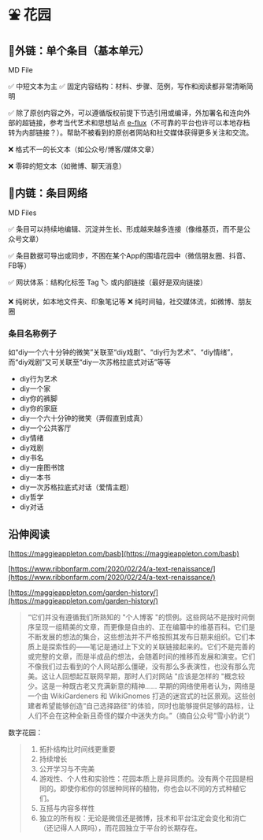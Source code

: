 # ⛲️ 花园

## 🔗外链：单个条目（基本单元）

MD File

✅ 中短文本为主 ✅ 固定内容结构：材料、步骤、范例，写作和阅读都非常清晰简明

✅ 除了原创内容之外，可以遵循版权前提下节选引用或编译，外加署名和连向外部的超链接，参考当代艺术和思想站点 [e-flux](https://github.com/diylove/wiki/tree/8289df89dd85f3ede23d6920528e281f913ac43f/conversations.e-flux.com)（不可靠的平台也许可以本地存档转为内部链接？）。帮助不被看到的原创者网站和社交媒体获得更多关注和交流。

❌ 格式不一的长文本（如公众号/博客/媒体文章）

❌ 零碎的短文本（如微博、聊天消息）

## 🔗内链：条目网络

MD Files

✅ 条目可以持续地编辑、沉淀并生长、形成越来越多连接（像维基页，而不是公众号文章）

✅ 条目数据可导出或同步，不困在某个App的围墙花园中（微信朋友圈、抖音、FB等）

✅ 网状体系：结构化标签 Tag 🏷️ 或内部链接（最好是双向链接）

❌ 纯树状，如本地文件夹、印象笔记等 ❌ 纯时间轴，社交媒体流，如微博、朋友圈

### 条目名称例子

如“diy一个六十分钟的微笑”关联至“diy戏剧”、“diy行为艺术”、“diy情绪”，而“diy戏剧”又可关联至“diy一次苏格拉底式对话”等等

* diy行为艺术
* diy一个家
* diy你的裤脚
* diy你的家庭
* diy一个六十分钟的微笑（弄假直到成真）
* diy一个公共客厅
* diy情绪
* diy戏剧
* diy书名
* diy一座图书馆
* diy一本书
* diy一次苏格拉底式对话（爱情主题）
* diy哲学
* diy对话

## 沿伸阅读

[https://maggieappleton.com/basb](https://maggieappleton.com/basb)

[https://www.ribbonfarm.com/2020/02/24/a-text-renaissance/](https://www.ribbonfarm.com/2020/02/24/a-text-renaissance/)

[https://maggieappleton.com/garden-history/](https://maggieappleton.com/garden-history/)

> “它们并没有遵循我们所熟知的 "个人博客 "的惯例。这些网站不是按时间倒序呈现一组精美的文章，而更像是自由的、正在编纂中的维基百科。它们是不断发展的想法的集合，这些想法并不严格按照其发布日期来组织。它们本质上是探索性的——笔记是通过上下文的关联链接起来的。它们不是完善的或完整的文章，而是半成品的想法，会随着时间的推移而发展和演变。它们不像我们过去看到的个人网站那么僵硬，没有那么多表演性，也没有那么完美。这让人回想起互联网早期，那时人们对网站 "应该是怎样的 "概念较少。这是一种既古老又充满新意的精神…… 早期的网络使用者认为，网络是一个由 WikiGardeners 和 WikiGnomes 打造的迷宫式的社区景观。这些创建者希望能够创造“自己选择路径”的体验，同时也能够提供足够的路标，让人们不会在这种全新且奇怪的媒介中迷失方向。”（摘自公众号”雪小豹说“）

数字花园：

> 1. 拓扑结构比时间线更重要 
> 2. 持续增长 
> 3. 公开学习与不完美 
> 4. 游戏性、个人性和实验性：花园本质上是非同质的。没有两个花园是相同的。即使你和你的邻居种同样的植物，你也会以不同的方式种植它们。
> 5. 互搭与内容多样性
> 6. 独立的所有权：无论是微信还是微博，技术和平台注定会变化和消亡（还记得人人网吗），而花园独立于平台的长期存在。


